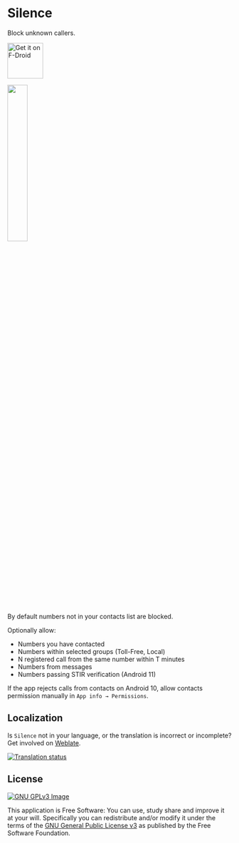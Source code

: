 # Silence

Block unknown callers.

[<img 
    src="https://fdroid.gitlab.io/artwork/badge/get-it-on.png"
    alt="Get it on F-Droid"
    height="80">](https://f-droid.org/packages/me.lucky.silence/)

<img 
    src="https://user-images.githubusercontent.com/53379023/148648867-e7e9c2b5-333f-4b92-b6ef-f9a6e18f9611.png" 
    width="30%" 
    height="30%">

By default numbers not in your contacts list are blocked.

Optionally allow:
- Numbers you have contacted
- Numbers within selected groups (Toll-Free, Local)
- N registered call from the same number within T minutes
- Numbers from messages
- Numbers passing STIR verification (Android 11)

If the app rejects calls from contacts on Android 10, allow contacts permission manually in 
`App info → Permissions`.

## Localization

Is `Silence` not in your language, or the translation is incorrect or incomplete? Get involved on 
[Weblate](https://hosted.weblate.org/engage/me-lucky-silence/).

[![Translation status](https://hosted.weblate.org/widgets/me-lucky-silence/-/app/horizontal-auto.svg)](https://hosted.weblate.org/engage/me-lucky-silence/)

## License
[![GNU GPLv3 Image](https://www.gnu.org/graphics/gplv3-127x51.png)](https://www.gnu.org/licenses/gpl-3.0.en.html)  

This application is Free Software: You can use, study share and improve it at your will. 
Specifically you can redistribute and/or modify it under the terms of the
[GNU General Public License v3](https://www.gnu.org/licenses/gpl.html) as published by the Free 
Software Foundation.

